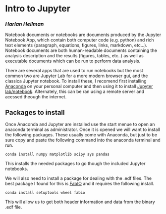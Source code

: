 # Intro to Jupyter
### *Harlan Heilman*

Notebook documents or notebooks are documents produced by the Jupyter Notebook App, which contain both computer code (e.g. python) and rich text elements (paragraph, equations, figures, links, markdown, etc…). Notebook documents are both human-readable documents containing the analysis description and the results (figures, tables, etc..) as well as executable documents which can be run to perform data analysis.

There are several apps that are used to run notebooks but the most common two are Jupyter Lab for a more modern browser gui, and the classica Jupyter notebook. To install these, I recomend first installing [Anaconda](https://www.anaconda.com/) on your personal computer and then using it to install [Jupyter lab/notebook](https://docs.anaconda.com/navigator/overview/#navigator-pages). Alternately, this can be ran using a remote server and acessed theough the internet. 

## Packages to install
Once Anaconda and Jupyter are installed use the start menue to open an anaconda terminal as administrator. Once it is opened we will want to install the following packages. These usually come with Anaconda, but just to be sure copy and paste the following command into the anaconda terminal and run. 

`conda install numpy matplotlib scipy sys pandas`

This installs the needed packages to go though the included Jupyter notebooks.

We will also need to install a package for dealing with the .edf files. The best package I found for this is [FabIO](https://pythonhosted.org/fabio/install.html) and it requires the following install. 

`conda install setuptools wheel fabio`

This will allow us to get both header information and data from the binary .edf file.
